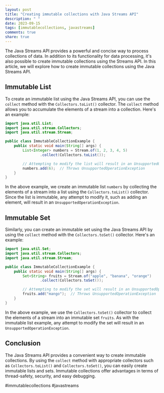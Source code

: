 ```yaml
---
layout: post
title: "Creating immutable collections with Java Streams API"
description: " "
date: 2023-09-15
tags: [immutablecollections, javastreams]
comments: true
share: true
---
```


The Java Streams API provides a powerful and concise way to process collections of data. In addition to its functionality for data processing, it's also possible to create immutable collections using the Streams API. In this article, we will explore how to create immutable collections using the Java Streams API.

## Immutable List

To create an immutable list using the Java Streams API, you can use the `collect` method with the `Collectors.toList()` collector. The `collect` method allows you to accumulate the elements of a stream into a collection. Here's an example:

```java
import java.util.List;
import java.util.stream.Collectors;
import java.util.stream.Stream;

public class ImmutableCollectionExample {
    public static void main(String[] args) {
        List<Integer> numbers = Stream.of(1, 2, 3, 4, 5)
                .collect(Collectors.toList());

        // Attempting to modify the list will result in an UnsupportedOperationException
        numbers.add(6);  // Throws UnsupportedOperationException
    }
}
```

In the above example, we create an immutable list `numbers` by collecting the elements of a stream into a list using the `Collectors.toList()` collector. Since the list is immutable, any attempt to modify it, such as adding an element, will result in an `UnsupportedOperationException`.

## Immutable Set

Similarly, you can create an immutable set using the Java Streams API by using the `collect` method with the `Collectors.toSet()` collector. Here's an example:

```java
import java.util.Set;
import java.util.stream.Collectors;
import java.util.stream.Stream;

public class ImmutableCollectionExample {
    public static void main(String[] args) {
        Set<String> fruits = Stream.of("apple", "banana", "orange")
                .collect(Collectors.toSet());

        // Attempting to modify the set will result in an UnsupportedOperationException
        fruits.add("mango");  // Throws UnsupportedOperationException
    }
}
```

In the above example, we use the `Collectors.toSet()` collector to collect the elements of a stream into an immutable set `fruits`. As with the immutable list example, any attempt to modify the set will result in an `UnsupportedOperationException`.

## Conclusion

The Java Streams API provides a convenient way to create immutable collections. By using the `collect` method with appropriate collectors such as `Collectors.toList()` and `Collectors.toSet()`, you can easily create immutable lists and sets. Immutable collections offer advantages in terms of thread-safety, security, and easy debugging.

#immutablecollections #javastreams